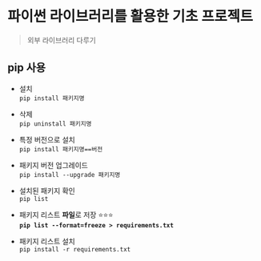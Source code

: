 # 파이썬 라이브러리를 활용한 기초 프로젝트
> 외부 라이브러리 다루기

## pip 사용
- 설치 <br>
`pip install 패키지명`

- 삭제 <br>
`pip uninstall 패키지명`

- 특정 버전으로 설치 <br>
`pip install 패키지명==버전`

- 패키지 버전 업그레이드 <br>
`pip install --upgrade 패키지명`

- 설치된 패키지 확인 <br>
`pip list`

- 패키지 리스트 **파일**로 저장 ⭐️⭐️⭐️ <br>
**`pip list --format=freeze > requirements.txt`**

- 패키지 리스트 설치 <br>
`pip install -r requirements.txt`